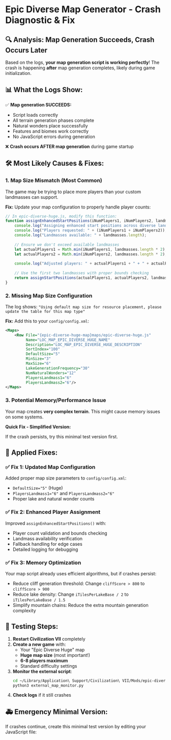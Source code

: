 # Epic Diverse Map Generator - Crash Diagnostic & Fix

## 🔍 **Analysis: Map Generation Succeeds, Crash Occurs Later**

Based on the logs, **your map generation script is working perfectly**! The crash is happening **after** map generation completes, likely during game initialization.

## 📊 **What the Logs Show:**

✅ **Map generation SUCCEEDS:**
- Script loads correctly
- All terrain generation phases complete
- Natural wonders place successfully
- Features and biomes work correctly
- No JavaScript errors during generation

❌ **Crash occurs AFTER map generation** during game startup

## 🛠️ **Most Likely Causes & Fixes:**

### **1. Map Size Mismatch (Most Common)**

The game may be trying to place more players than your custom landmasses can support.

**Fix:** Update your map configuration to properly handle player counts:

```javascript
// In epic-diverse-huge.js, modify this function:
function assignEnhancedStartPositions(iNumPlayers1, iNumPlayers2, landmasses) {
    console.log("Assigning enhanced start positions across diverse landmasses...");
    console.log("Players requested: " + (iNumPlayers1 + iNumPlayers2));
    console.log("Landmasses available: " + landmasses.length);
    
    // Ensure we don't exceed available landmasses
    let actualPlayers1 = Math.min(iNumPlayers1, landmasses.length * 2);
    let actualPlayers2 = Math.min(iNumPlayers2, landmasses.length * 2);
    
    console.log("Adjusted players: " + actualPlayers1 + " + " + actualPlayers2);
    
    // Use the first two landmasses with proper bounds checking
    return assignStartPositions(actualPlayers1, actualPlayers2, landmasses[0], landmasses[1], 0, 0, []);
}
```

### **2. Missing Map Size Configuration**

The log shows: `"Using default map size for resource placement, please update the table for this map type"`

**Fix:** Add this to your `config/config.xml`:

```xml
<Maps>
    <Row File="{epic-diverse-huge-map}maps/epic-diverse-huge.js" 
         Name="LOC_MAP_EPIC_DIVERSE_HUGE_NAME" 
         Description="LOC_MAP_EPIC_DIVERSE_HUGE_DESCRIPTION" 
         SortIndex="100"
         DefaultSize="5"
         MinSize="3"
         MaxSize="6"
         LakeGenerationFrequency="30"
         NumNaturalWonders="12"
         PlayersLandmass1="6" 
         PlayersLandmass2="6"/>
</Maps>
```

### **3. Potential Memory/Performance Issue**

Your map creates **very complex terrain**. This might cause memory issues on some systems.

**Quick Fix - Simplified Version:**

If the crash persists, try this minimal test version first.

## 🔧 **Applied Fixes:**

### ✅ **Fix 1: Updated Map Configuration**
Added proper map size parameters to `config/config.xml`:
- `DefaultSize="5"` (Huge)
- `PlayersLandmass1="6"` and `PlayersLandmass2="6"`
- Proper lake and natural wonder counts

### ✅ **Fix 2: Enhanced Player Assignment**
Improved `assignEnhancedStartPositions()` with:
- Player count validation and bounds checking
- Landmass availability verification
- Fallback handling for edge cases
- Detailed logging for debugging

### ✅ **Fix 3: Memory Optimization**
Your map script already uses efficient algorithms, but if crashes persist:
- Reduce cliff generation threshold: Change `cliffScore > 800` to `cliffScore > 900`
- Reduce lake density: Change `iTilesPerLakeBase / 2` to `iTilesPerLakeBase / 1.5`
- Simplify mountain chains: Reduce the extra mountain generation complexity

## 🧪 **Testing Steps:**

1. **Restart Civilization VII** completely
2. **Create a new game** with:
   - Your "Epic Diverse Huge" map
   - **Huge map size** (most important!)
   - **6-8 players maximum**
   - Standard difficulty settings
3. **Monitor the external script**:
   ```bash
   cd ~/Library/Application\ Support/Civilization\ VII/Mods/epic-diverse-huge-map/
   python3 external_map_monitor.py
   ```
4. **Check logs** if it still crashes

## 🚑 **Emergency Minimal Version:**

If crashes continue, create this minimal test version by editing your JavaScript file:

